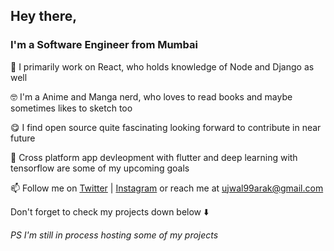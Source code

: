 
## Hey there,

### I'm a Software Engineer from Mumbai

🤩 I primarily work on React, who holds knowledge of Node and Django as well

🤓 I'm a Anime and Manga nerd, who loves to read books and maybe sometimes likes to sketch too

😋 I find open source quite fascinating looking forward to contribute in near future 

🧐 Cross platform app devleopment with flutter and deep learning with tensorflow are some of my upcoming goals 

📫 Follow me on [Twitter](https://twitter.com/rootuj99) | [Instagram](https://www.instagram.com/rootuj) or reach me at ujwal99arak@gmail.com

Don't forget to check my projects down below ⬇️

*PS I'm still in process hosting some of my projects*
